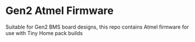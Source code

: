 # Gen2 Atmel Firmware
Suitable for Gen2 BMS board designs, this repo contains Atmel firmware for use with Tiny Home pack builds
